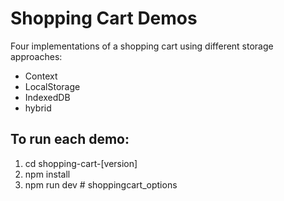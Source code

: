 # Shopping Cart Demos 
Four  implementations of a shopping cart using different storage approaches: 
- Context 
- LocalStorage 
- IndexedDB 
- hybrid
 
## To run each demo: 
1. cd shopping-cart-[version] 
2. npm install 
3. npm run dev 
#   s h o p p i n g c a r t _ o p t i o n s  
 